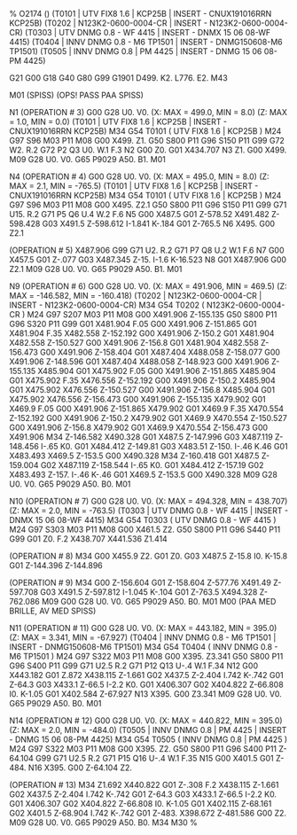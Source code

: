 %
O2174 ()
(T0101  |  UTV FIX8 1.6 | KCP25B  | INSERT -  CNUX191016RRN KCP25B)
(T0202  |  N123K2-0600-0004-CR  | INSERT -  N123K2-0600-0004-CR)
(T0303  |  UTV DNMG 0.8 - WF    4415  | INSERT -  DNMX 15 06 08-WF    4415)
(T0404  |  INNV DNMG 0.8 - M6 TP1501  | INSERT -  DNMG150608-M6 TP1501)
(T0505  |  INNV DNMG 0.8 | PM 4425  | INSERT -  DNMG 15 06 08-PM 4425)

G21 G00 G18
G40 G80 G99
G1901 D499. K2. L776. E2.
M43

M01 (SPISS)
(OPS! PASS PAA SPISS)

N1
(OPERATION # 3)
G00 G28 U0. V0.
(X: MAX = 499.0, MIN = 8.0)
(Z: MAX = 1.0, MIN = 0.0)
(T0101  |  UTV FIX8 1.6 | KCP25B  | INSERT -  CNUX191016RRN KCP25B)
M34
G54
T0101 ( UTV FIX8 1.6 | KCP25B )
M24
G97 S96 M03 P11
M08
G00 X499. Z1.
G50 S800 P11
G96 S150 P11
G99
G72 W2. R.2
G72 P2 Q3 U0. W.1 F.3
N2 G00 Z0.
G01 X434.707
N3 Z1.
G00 X499.
M09
G28 U0. V0.
G65 P9029 A50. B1.
M01

N4
(OPERATION # 4)
G00 G28 U0. V0.
(X: MAX = 495.0, MIN = 8.0)
(Z: MAX = 2.1, MIN = -765.5)
(T0101  |  UTV FIX8 1.6 | KCP25B  | INSERT -  CNUX191016RRN KCP25B)
M34
G54
T0101 ( UTV FIX8 1.6 | KCP25B )
M24
G97 S96 M03 P11
M08
G00 X495. Z2.1
G50 S800 P11
G96 S150 P11
G99
G71 U15. R.2
G71 P5 Q6 U.4 W.2 F.6
N5 G00 X487.5
G01 Z-578.52
X491.482 Z-598.428
G03 X491.5 Z-598.612 I-1.841 K-.184
G01 Z-765.5
N6 X495.
G00 Z2.1

(OPERATION # 5)
X487.906
G99
G71 U2. R.2
G71 P7 Q8 U.2 W.1 F.6
N7 G00 X457.5
G01 Z-.077
G03 X487.345 Z-15. I-1.6 K-16.523
N8 G01 X487.906
G00 Z2.1
M09
G28 U0. V0.
G65 P9029 A50. B1.
M01

N9
(OPERATION # 6)
G00 G28 U0. V0.
(X: MAX = 491.906, MIN = 469.5)
(Z: MAX = -146.582, MIN = -160.418)
(T0202  |  N123K2-0600-0004-CR  | INSERT -  N123K2-0600-0004-CR)
M34
G54
T0202 ( N123K2-0600-0004-CR )
M24
G97 S207 M03 P11
M08
G00 X491.906 Z-155.135
G50 S800 P11
G96 S320 P11
G99 G01 X481.904 F.05
G00 X491.906
Z-151.865
G01 X481.904 F.35
X482.558 Z-152.192
G00 X491.906
Z-150.2
G01 X481.904
X482.558 Z-150.527
G00 X491.906
Z-156.8
G01 X481.904
X482.558 Z-156.473
G00 X491.906
Z-158.404
G01 X487.404
X488.058 Z-158.077
G00 X491.906
Z-148.596
G01 X487.404
X488.058 Z-148.923
G00 X491.906
Z-155.135
X485.904
G01 X475.902 F.05
G00 X491.906
Z-151.865
X485.904
G01 X475.902 F.35
X476.556 Z-152.192
G00 X491.906
Z-150.2
X485.904
G01 X475.902
X476.556 Z-150.527
G00 X491.906
Z-156.8
X485.904
G01 X475.902
X476.556 Z-156.473
G00 X491.906
Z-155.135
X479.902
G01 X469.9 F.05
G00 X491.906
Z-151.865
X479.902
G01 X469.9 F.35
X470.554 Z-152.192
G00 X491.906
Z-150.2
X479.902
G01 X469.9
X470.554 Z-150.527
G00 X491.906
Z-156.8
X479.902
G01 X469.9
X470.554 Z-156.473
G00 X491.906
M34
Z-146.582
X490.328
G01 X487.5 Z-147.996
G03 X487.119 Z-148.456 I-.65 K0.
G01 X484.412 Z-149.81
G03 X483.51 Z-150. I-.46 K.46
G01 X483.493
X469.5
Z-153.5
G00 X490.328
M34
Z-160.418
G01 X487.5 Z-159.004
G02 X487.119 Z-158.544 I-.65 K0.
G01 X484.412 Z-157.19
G02 X483.493 Z-157. I-.46 K-.46
G01 X469.5
Z-153.5
G00 X490.328
M09
G28 U0. V0.
G65 P9029 A50. B0.
M01

N10
(OPERATION # 7)
G00 G28 U0. V0.
(X: MAX = 494.328, MIN = 438.707)
(Z: MAX = 2.0, MIN = -763.5)
(T0303  |  UTV DNMG 0.8 - WF    4415  | INSERT -  DNMX 15 06 08-WF    4415)
M34
G54
T0303 ( UTV DNMG 0.8 - WF    4415 )
M24
G97 S303 M03 P11
M08
G00 X461.5 Z2.
G50 S800 P11
G96 S440 P11
G99 G01 Z0. F.2
X438.707
X441.536 Z1.414

(OPERATION # 8)
M34
G00 X455.9
Z2.
G01 Z0.
G03 X487.5 Z-15.8 I0. K-15.8
G01 Z-144.396
Z-144.896

(OPERATION # 9)
M34
G00 Z-156.604
G01 Z-158.604
Z-577.76
X491.49 Z-597.708
G03 X491.5 Z-597.812 I-1.045 K-.104
G01 Z-763.5
X494.328 Z-762.086
M09
G00 G28 U0. V0.
G65 P9029 A50. B0.
M01
M00 (PAA MED BRILLE, AV MED SPISS)

N11
(OPERATION # 11)
G00 G28 U0. V0.
(X: MAX = 443.182, MIN = 395.0)
(Z: MAX = 3.341, MIN = -67.927)
(T0404  |  INNV DNMG 0.8 - M6 TP1501  | INSERT -  DNMG150608-M6 TP1501)
M34
G54
T0404 ( INNV DNMG 0.8 - M6 TP1501 )
M24
G97 S322 M03 P11
M08
G00 X395. Z3.341
G50 S800 P11
G96 S400 P11
G99
G71 U2.5 R.2
G71 P12 Q13 U-.4 W.1 F.34
N12 G00 X443.182
G01 Z.872
X438.115 Z-1.661
G02 X437.5 Z-2.404 I.742 K-.742
G01 Z-64.3
G03 X433.1 Z-66.5 I-2.2 K0.
G01 X406.307
G02 X404.822 Z-66.808 I0. K-1.05
G01 X402.584 Z-67.927
N13 X395.
G00 Z3.341
M09
G28 U0. V0.
G65 P9029 A50. B0.
M01

N14
(OPERATION # 12)
G00 G28 U0. V0.
(X: MAX = 440.822, MIN = 395.0)
(Z: MAX = 2.0, MIN = -484.0)
(T0505  |  INNV DNMG 0.8 | PM 4425  | INSERT -  DNMG 15 06 08-PM 4425)
M34
G54
T0505 ( INNV DNMG 0.8 | PM 4425 )
M24
G97 S322 M03 P11
M08
G00 X395. Z2.
G50 S800 P11
G96 S400 P11
Z-64.104
G99
G71 U2.5 R.2
G71 P15 Q16 U-.4 W.1 F.35
N15 G00 X401.5
G01 Z-484.
N16 X395.
G00 Z-64.104
Z2.

(OPERATION # 13)
M34
Z1.692
X440.822
G01 Z-.308 F.2
X438.115 Z-1.661
G02 X437.5 Z-2.404 I.742 K-.742
G01 Z-64.3
G03 X433.1 Z-66.5 I-2.2 K0.
G01 X406.307
G02 X404.822 Z-66.808 I0. K-1.05
G01 X402.115 Z-68.161
G02 X401.5 Z-68.904 I.742 K-.742
G01 Z-483.
X398.672 Z-481.586
G00 Z2.
M09
G28 U0. V0.
G65 P9029 A50. B0.
M34
M30
%